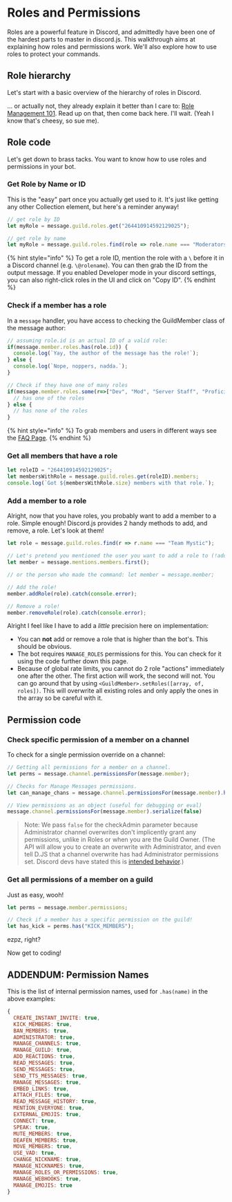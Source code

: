 # Roles and Permissions

Roles are a powerful feature in Discord, and admittedly have been one of the hardest parts to master in discord.js. This walkthrough aims at explaining how roles and permissions work. We'll also explore how to use roles to protect your commands.

## Role hierarchy

Let's start with a basic overview of the hierarchy of roles in Discord.

... or actually not, they already explain it better than I care to: [Role Management 101](https://support.discordapp.com/hc/en-us/articles/214836687-Role-Management-101). Read up on that, then come back here. I'll wait. \(Yeah I know that's cheesy, so sue me\).

## Role code

Let's get down to brass tacks. You want to know how to use roles and permissions in your bot.

### Get Role by Name or ID

This is the "easy" part once you actually get used to it. It's just like getting any other Collection element, but here's a reminder anyway!

```javascript
// get role by ID
let myRole = message.guild.roles.get("264410914592129025");

// get role by name
let myRole = message.guild.roles.find(role => role.name === "Moderators");
```

{% hint style="info" %}
To get a role ID, mention the role with a `\` before it in a Discord channel \(e.g. `\@rolename`\). You can then grab the ID from the output message. If you enabled Developer mode in your discord settings, you can also right-click roles in the UI and click on "Copy ID".
{% endhint %}

### Check if a member has a role

In a `message` handler, you have access to checking the GuildMember class of the message author:

```javascript
// assuming role.id is an actual ID of a valid role:
if(message.member.roles.has(role.id)) {
  console.log(`Yay, the author of the message has the role!`);
} else {
  console.log(`Nope, noppers, nadda.`);
}
```

```javascript
// Check if they have one of many roles
if(message.member.roles.some(r=>["Dev", "Mod", "Server Staff", "Proficient"].includes(r.name)) ) {
  // has one of the roles
} else {
  // has none of the roles
}
```

{% hint style="info" %}
To grab members and users in different ways see the [FAQ Page](../frequently-asked-questions.md).
{% endhint %}

### Get all members that have a role

```javascript
let roleID = "264410914592129025";
let membersWithRole = message.guild.roles.get(roleID).members;
console.log(`Got ${membersWithRole.size} members with that role.`);
```

### Add a member to a role

Alright, now that you have roles, you probably want to add a member to a role. Simple enough! Discord.js provides 2 handy methods to add, and remove, a role. Let's look at them!

```javascript
let role = message.guild.roles.find(r => r.name === "Team Mystic");

// Let's pretend you mentioned the user you want to add a role to (!addrole @user Role Name):
let member = message.mentions.members.first();

// or the person who made the command: let member = message.member;

// Add the role!
member.addRole(role).catch(console.error);

// Remove a role!
member.removeRole(role).catch(console.error);
```

Alright I feel like I have to add a _little_ precision here on implementation:

* You can **not** add or remove a role that is higher than the bot's. This should be obvious.
* The bot requires `MANAGE_ROLES` permissions for this. You can check for it using the code further down this page.
* Because of global rate limits, you cannot do 2 role "actions" immediately one after the other. The first action will work, the second will not. You can go around that by using `<GuildMember>.setRoles([array, of, roles])`. This will overwrite all existing roles and only apply the ones in the array so be careful with it.

## Permission code

### Check specific permission of a member on a channel

To check for a single permission override on a channel:

```javascript
// Getting all permissions for a member on a channel.
let perms = message.channel.permissionsFor(message.member);

// Checks for Manage Messages permissions.
let can_manage_chans = message.channel.permissionsFor(message.member).has("MANAGE_MESSAGES", false);

// View permissions as an object (useful for debugging or eval)
message.channel.permissionsFor(message.member).serialize(false)
```

> Note: We pass `false` for the checkAdmin parameter because Administrator channel overwrites don't implicently grant any permissions, unlike in Roles or when you are the Guild Owner. \(The API will allow you to create an overwrite with Administrator, and even tell D.JS that a channel overwrite has had Administrator permissions set. Discord devs have stated this is [intended behavior](https://github.com/discordapp/discord-api-docs/issues/640).\)

### Get all permissions of a member on a guild

Just as easy, wooh!

```javascript
let perms = message.member.permissions;

// Check if a member has a specific permission on the guild!
let has_kick = perms.has("KICK_MEMBERS");
```

ezpz, right?

Now get to coding!

## ADDENDUM: Permission Names

This is the list of internal permission names, used for `.has(name)` in the above examples:

```javascript
{
  CREATE_INSTANT_INVITE: true,
  KICK_MEMBERS: true,
  BAN_MEMBERS: true,
  ADMINISTRATOR: true,
  MANAGE_CHANNELS: true,
  MANAGE_GUILD: true,
  ADD_REACTIONS: true,
  READ_MESSAGES: true,
  SEND_MESSAGES: true,
  SEND_TTS_MESSAGES: true,
  MANAGE_MESSAGES: true,
  EMBED_LINKS: true,
  ATTACH_FILES: true,
  READ_MESSAGE_HISTORY: true,
  MENTION_EVERYONE: true,
  EXTERNAL_EMOJIS: true,
  CONNECT: true,
  SPEAK: true,
  MUTE_MEMBERS: true,
  DEAFEN_MEMBERS: true,
  MOVE_MEMBERS: true,
  USE_VAD: true,
  CHANGE_NICKNAME: true,
  MANAGE_NICKNAMES: true,
  MANAGE_ROLES_OR_PERMISSIONS: true,
  MANAGE_WEBHOOKS: true,
  MANAGE_EMOJIS: true
}
```

